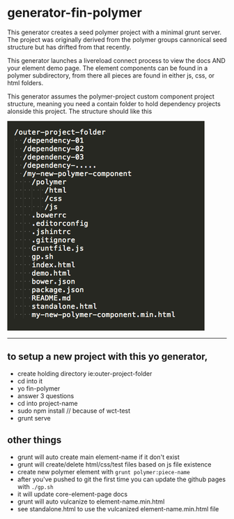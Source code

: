 generator-fin-polymer
================

This generator creates a seed polymer project with a minimal grunt server.  The project was originally derived from the polymer groups cannonical seed structure but has drifted from that recently.

This generator launches a livereload connect process to view the docs AND your element demo page.  The element components can be found in a polymer subdirectory, from there all pieces are found in either js, css, or html folders. 

This generator assumes the polymer-project custom component project structure, meaning you need a contain folder to hold dependency projects alonside this project.  The structure should like this

<img src="images/project-structure.png" alt="screenshot">

----

## to setup a new project with this yo generator, 
  * create holding directory ie:outer-project-folder
  * cd into it
  * yo fin-polymer
  * answer 3 questions 
  * cd into project-name
  * sudo npm install // because of wct-test
  * grunt serve

## other things
  * grunt will auto create main element-name if it don't exist
  * grunt will create/delete html/css/test files based on js file existence
  * create new polymer element with ```grunt polymer:piece-name```
  * after you've pushed to git the first time you can update the github pages with ```./gp.sh```
  * it will update core-element-page docs
  * grunt will auto vulcanize to element-name.min.html
  * see standalone.html to use the vulcanized element-name.min.html file
